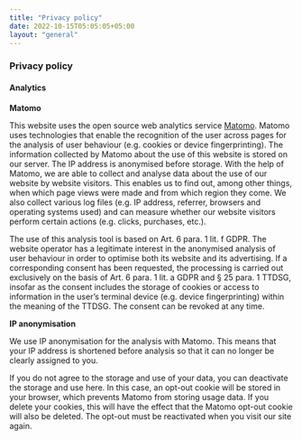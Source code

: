 ```yaml
---
title: "Privacy policy"
date: 2022-10-15T05:05:05+05:00
layout: "general"
---
```


### Privacy policy

#### Analytics

**Matomo**

This website uses the open source web analytics service [Matomo](https://matomo.org/). Matomo uses technologies that enable the recognition of the user across pages for the analysis of user behaviour (e.g. cookies or device fingerprinting). The information collected by Matomo about the use of this website is stored on our server. The IP address is anonymised before storage.
With the help of Matomo, we are able to collect and analyse data about the use of our website by website visitors. This enables us to find out, among other things, when which page views were made and from which region they come. We also collect various log files (e.g. IP address, referrer, browsers and operating systems used) and can measure whether our website visitors perform certain actions (e.g. clicks, purchases, etc.).

The use of this analysis tool is based on Art. 6 para. 1 lit. f GDPR. The website operator has a legitimate interest in the anonymised analysis of user behaviour in order to optimise both its website and its advertising. If a corresponding consent has been requested, the processing is carried out exclusively on the basis of Art. 6 para. 1 lit. a GDPR and § 25 para. 1 TTDSG, insofar as the consent includes the storage of cookies or access to information in the user’s terminal device (e.g. device fingerprinting) within the meaning of the TTDSG. The consent can be revoked at any time.

**IP anonymisation**

We use IP anonymisation for the analysis with Matomo. This means that your IP address is shortened before analysis so that it can no longer be clearly assigned to you.

If you do not agree to the storage and use of your data, you can deactivate the storage and use here. In this case, an opt-out cookie will be stored in your browser, which prevents Matomo from storing usage data. If you delete your cookies, this will have the effect that the Matomo opt-out cookie will also be deleted. The opt-out must be reactivated when you visit our site again.
